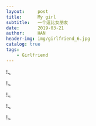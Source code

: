 ```yaml
---
layout:     post
title:      My girl
subtitle:   一个逗比女朋友
date:       2019-03-21
author:     HAN
header-img: img/girlfriend_6.jpg
catalog: true
tags:
    - Girlfriend
---
```


!.[.](https://github.com/hanshanbing/hanshanbing.github.io/blob/master/img/girlfriend_1.jpg)

!.[.](https://github.com/hanshanbing/hanshanbing.github.io/blob/master/img/girlfriend_2.jpg)

!.[.](https://github.com/hanshanbing/hanshanbing.github.io/blob/master/img/girlfriend_3.jpg)

!.[.](https://github.com/hanshanbing/hanshanbing.github.io/blob/master/img/girlfriend_4.jpg)

!.[.](https://github.com/hanshanbing/hanshanbing.github.io/blob/master/img/girlfriend_5.jpg)
